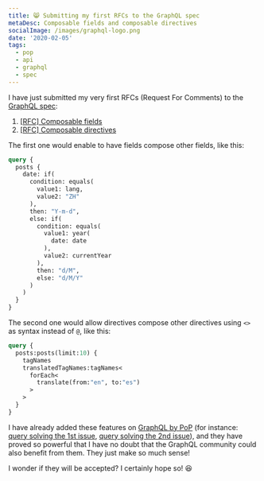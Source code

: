 ```yaml
---
title: 😸 Submitting my first RFCs to the GraphQL spec
metaDesc: Composable fields and composable directives
socialImage: /images/graphql-logo.png
date: '2020-02-05'
tags:
  - pop
  - api
  - graphql
  - spec
---
```


I have just submitted my very first RFCs (Request For Comments) to the [GraphQL spec](https://github.com/graphql/graphql-spec):

1. [[RFC] Composable fields](https://github.com/graphql/graphql-spec/issues/682)
2. [[RFC] Composable directives](https://github.com/graphql/graphql-spec/issues/683)

The first one would enable to have fields compose other fields, like this:

```graphql
query {
  posts {
    date: if(
      condition: equals(
        value1: lang,
        value2: "ZH"
      ),
      then: "Y-m-d",
      else: if(
        condition: equals(
          value1: year(
            date: date
          ),
          value2: currentYear
        ),
        then: "d/M",
        else: "d/M/Y"
      )
    )
  }
}
```

The second one would allow directives compose other directives using `<>` as syntax instead of `@`, like this:

```graphql
query {
  posts:posts(limit:10) {
    tagNames
    translatedTagNames:tagNames<
      forEach<
        translate(from:"en", to:"es")
      >
    >
  }
}
```

I have already added these features on [GraphQL by PoP](https://github.com/getpop/graphql) (for instance: [query solving the 1st issue](https://newapi.getpop.org/api/graphql/?format=Y-m-d&query=posts.if(hasComments(),sprintf(%22This%20post%20has%20%s%20comment(s)%20and%20title%20%27%s%27%22,%5BcommentsCount(),title()%5D),sprintf(%22This%20post%20was%20created%20on%20%s%20and%20has%20no%20comments%22,%5Bdate(format:if(not(empty(%24format)),%24format,d/m/Y))%5D))@postDesc), [query solving the 2nd issue](https://newapi.getpop.org/api/graphql/?query=posts(limit:10).tagNames%7CtagNames@translatedTagNames%3CforEach%3Ctranslate(from:%22en%22,%20to:%22es%22)%3E%3E)), and they have proved so powerful that I have no doubt that the GraphQL community could also benefit from them. They just make so much sense! 

I wonder if they will be accepted? I certainly hope so! 😆